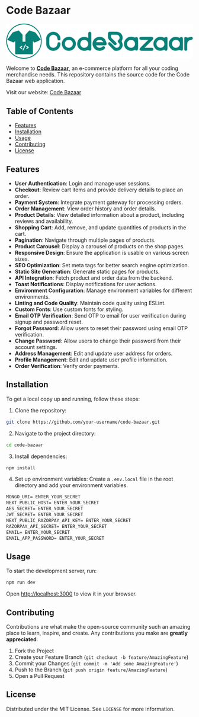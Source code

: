 # Code Bazaar

![Code Bazaar Logo](public/assets/logo.svg)

Welcome to [**Code Bazaar**](https://codebazaar.vercel.app/), an e-commerce platform for all your coding merchandise needs. This repository contains the source code for the Code Bazaar web application.

Visit our website: [Code Bazaar](https://codebazaar.vercel.app/)

## Table of Contents

- [Features](#features)
- [Installation](#installation)
- [Usage](#usage)
- [Contributing](#contributing)
- [License](#license)

## Features

- **User Authentication**: Login and manage user sessions.
- **Checkout**: Review cart items and provide delivery details to place an order.
- **Payment System**: Integrate payment gateway for processing orders.
- **Order Management**: View order history and order details.
- **Product Details**: View detailed information about a product, including reviews and availability.
- **Shopping Cart**: Add, remove, and update quantities of products in the cart.
- **Pagination**: Navigate through multiple pages of products.
- **Product Carousel**: Display a carousel of products on the shop pages.
- **Responsive Design**: Ensure the application is usable on various screen sizes.
- **SEO Optimization**: Set meta tags for better search engine optimization.
- **Static Site Generation**: Generate static pages for products.
- **API Integration**: Fetch product and order data from the backend.
- **Toast Notifications**: Display notifications for user actions.
- **Environment Configuration**: Manage environment variables for different environments.
- **Linting and Code Quality**: Maintain code quality using ESLint.
- **Custom Fonts**: Use custom fonts for styling.
- **Email OTP Verification**: Send OTP to email for user verification during signup and password reset.
- **Forgot Password**: Allow users to reset their password using email OTP verification.
- **Change Password**: Allow users to change their password from their account settings.
- **Address Management**: Edit and update user address for orders.
- **Profile Management**: Edit and update user profile information.
- **Order Verification**: Verify order payments.

## Installation

To get a local copy up and running, follow these steps:

1. Clone the repository:
  ```sh
  git clone https://github.com/your-username/code-bazaar.git
  ```
2. Navigate to the project directory:
  ```sh
  cd code-bazaar
  ```
3. Install dependencies:
  ```sh
  npm install
  ```
4. Set up environment variables:
  Create a `.env.local` file in the root directory and add your environment variables.
  ```env
  MONGO_URI= ENTER_YOUR_SECRET
  NEXT_PUBLIC_HOST= ENTER_YOUR_SECRET
  AES_SECRET= ENTER_YOUR_SECRET
  JWT_SECRET= ENTER_YOUR_SECRET
  NEXT_PUBLIC_RAZORPAY_API_KEY= ENTER_YOUR_SECRET
  RAZORPAY_API_SECRET= ENTER_YOUR_SECRET
  EMAIL= ENTER_YOUR_SECRET
  EMAIL_APP_PASSWORD= ENTER_YOUR_SECRET
  ```

## Usage

To start the development server, run:
```sh
npm run dev
```
Open [http://localhost:3000](http://localhost:3000) to view it in your browser.

## Contributing

Contributions are what make the open-source community such an amazing place to learn, inspire, and create. Any contributions you make are **greatly appreciated**.

1. Fork the Project
2. Create your Feature Branch (`git checkout -b feature/AmazingFeature`)
3. Commit your Changes (`git commit -m 'Add some AmazingFeature'`)
4. Push to the Branch (`git push origin feature/AmazingFeature`)
5. Open a Pull Request

## License

Distributed under the MIT License. See `LICENSE` for more information.
